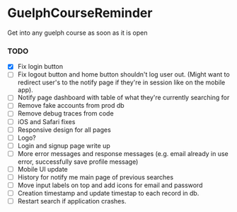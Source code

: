 # GuelphCourseReminder
Get into any guelph course as soon as it is open


### TODO
- [x] Fix login button
- [ ] Fix logout button and home button shouldn't log user out. (Might want to redirect user's to the notify page if they're in session like on the mobile app).
- [ ] Notify page dashboard with table of what they're currently searching for
- [ ] Remove fake accounts from prod db
- [ ] Remove debug traces from code
- [ ] iOS and Safari fixes
- [ ] Responsive design for all pages
- [ ] Logo?
- [ ] Login and signup page write up
- [ ] More error messages and response messages (e.g. email already in use error, successfully save profile message)
- [ ] Mobile UI update
- [ ] History for notify me main page of previous searches
- [ ] Move input labels on top and add icons for email and password
- [ ] Creation timestamp and update timestap to each record in db.
- [ ] Restart search if application crashes.
